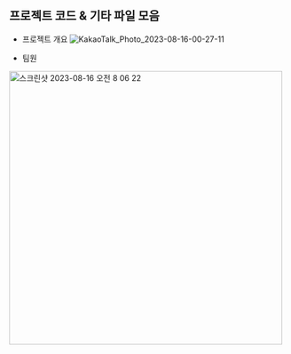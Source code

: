 ## 프로젝트 코드 & 기타 파일 모음

- 프로젝트 개요
![KakaoTalk_Photo_2023-08-16-00-27-11](https://github.com/YoungMinDA/Team_project/assets/109095108/5e02065f-3195-4009-ba85-bcac4439b733)


- 팀원
<img width="492" alt="스크린샷 2023-08-16 오전 8 06 22" src="https://github.com/YoungMinDA/Team_project/assets/109095108/0bd8fb4e-dcfc-4bc7-9510-a5e4cc1d7f5a">


